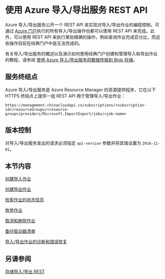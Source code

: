 <properties
    pageTitle="使用 Azure 导入/导出服务 REST API | Azure"
    description="了解如何使用 Azure 导入/导出服务 REST API"
    author="muralikk"
    manager="syadav"
    editor="tysonn"
    services="storage"
    documentationcenter="" />  

<tags
    ms.assetid="233f80e9-2e7f-48e0-9639-5c7785e7d743"
    ms.service="storage"
    ms.workload="storage"
    ms.tgt_pltfrm="na"
    ms.devlang="na"
    ms.topic="article"
    ms.date="01/15/2017"
    wacn.date="02/24/2017"
    ms.author="muralikk" />  


# 使用 Azure 导入/导出服务 REST API

Azure 导入/导出服务公开一个 REST API 来实现对导入/导出作业的编程控制。可通过 [Azure 门户](https://portal.azure.cn/)执行的所有导入/导出操作也都可以使用 REST API 来完成。此外，可以使用 REST API 来执行某些精确的操作，例如查询作业完成百分比，而这些操作目前在经典门户中是无法完成的。

有关导入/导出服务的概述以及演示如何使用经典门户创建和管理导入和导出作业的教程，请参阅 [使用 Azure 导入/导出服务将数据传输到 Blob 存储](/documentation/articles/storage-import-export-service/)。

## 服务终结点

Azure 导入/导出服务是 Azure Resource Manager 的资源提供程序，它在以下 HTTPS 终结点上提供一组 REST API 用于管理导入/导出作业：


	https://management.chinacloudapi.cn/subscriptions/<subscription-id>/resourceGroups/<resource-group>/providers/Microsoft.ImportExport/jobs/<job-name>


## 版本控制

对导入/导出服务发出的请求必须指定 `api-version` 参数并将其值设置为 `2016-11-01`。

## 本节内容

[创建导入作业](/documentation/articles/storage-import-export-creating-an-import-job/)

[创建导出作业](/documentation/articles/storage-import-export-creating-an-export-job/)

[检索作业的状态信息](/documentation/articles/storage-import-export-retrieving-state-info-for-a-job/)

[枚举作业](/documentation/articles/storage-import-export-enumerating-jobs/)

[取消和删除作业](/documentation/articles/storage-import-export-cancelling-and-deleting-jobs/)

[备份驱动器清单](/documentation/articles/storage-import-export-backing-up-drive-manifests/)

[导入/导出作业的诊断和错误恢复](/documentation/articles/storage-import-export-diagnostics-and-error-recovery/)

## 另请参阅
 [存储导入/导出 REST](https://docs.microsoft.com/rest/api/storageimportexport)

<!---HONumber=Mooncake_0220_2017-->